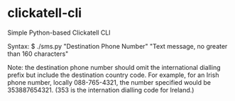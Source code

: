 # clickatell-cli
Simple Python-based Clickatell CLI

Syntax: $ ./sms.py "Destination Phone Number" "Text message, no greater than 160 characters"

Note: the destination phone number should omit the international dialling prefix but include the destination 
country code. For example, for an Irish phone number, locally 088-765-4321, the number specified would be 353887654321.
(353 is the internation dialling code for Ireland.)
